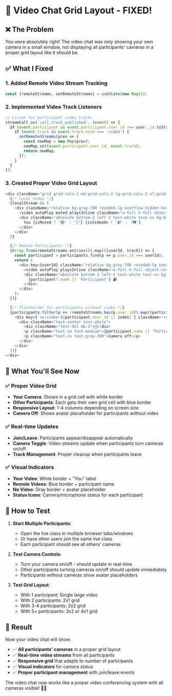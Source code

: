 # 🎥 Video Chat Grid Layout - FIXED!

## ❌ **The Problem**
You were absolutely right! The video chat was only showing your own camera in a small window, not displaying all participants' cameras in a proper grid layout like it should be.

## ✅ **What I Fixed**

### 1. **Added Remote Video Stream Tracking**
```javascript
const [remoteStreams, setRemoteStreams] = useState(new Map());
```

### 2. **Implemented Video Track Listeners**
```javascript
// Listen for participant video tracks
streamCall.on('call.track_published', (event) => {
  if (event.participant && event.participant.user_id !== user._id.toString()) {
    if (event.track && event.track.kind === 'video') {
      setRemoteStreams(prev => {
        const newMap = new Map(prev);
        newMap.set(event.participant.user_id, event.track);
        return newMap;
      });
    }
  }
});
```

### 3. **Created Proper Video Grid Layout**
```javascript
<div className="grid grid-cols-1 md:grid-cols-2 lg:grid-cols-3 xl:grid-cols-4 gap-4 h-full">
  {/* Local Video */}
  {localStream && (
    <div className="relative bg-gray-700 rounded-lg overflow-hidden border-2 border-white shadow-lg">
      <video autoPlay muted playsInline className="w-full h-full object-cover" />
      <div className="absolute bottom-2 left-2 text-white text-xs bg-black bg-opacity-50 px-2 py-1 rounded">
        You {isMuted ? '🔇' : '🎤'} {isVideoOn ? '📹' : '📷'}
      </div>
    </div>
  )}

  {/* Remote Participants */}
  {Array.from(remoteStreams.entries()).map(([userId, track]) => {
    const participant = participants.find(p => p.user_id === userId);
    return (
      <div key={userId} className="relative bg-gray-700 rounded-lg overflow-hidden border-2 border-blue-400 shadow-lg">
        <video autoPlay playsInline className="w-full h-full object-cover" />
        <div className="absolute bottom-2 left-2 text-white text-xs bg-black bg-opacity-50 px-2 py-1 rounded">
          {participant?.name || 'Participant'} 📹
        </div>
      </div>
    );
  })}

  {/* Placeholder for participants without video */}
  {participants.filter(p => !remoteStreams.has(p.user_id)).map((participant, index) => (
    <div key={`no-video-${participant.user_id || index}`} className="relative bg-gray-700 rounded-lg overflow-hidden border-2 border-gray-500 shadow-lg flex items-center justify-center">
      <div className="text-center text-white">
        <div className="text-4xl mb-2">👤</div>
        <p className="text-sm font-medium">{participant.name || 'Participant'}</p>
        <p className="text-xs text-gray-300">Camera off</p>
      </div>
    </div>
  ))}
</div>
```

## 🎯 **What You'll See Now**

### ✅ **Proper Video Grid**
- **Your Camera**: Shows in a grid cell with white border
- **Other Participants**: Each gets their own grid cell with blue border
- **Responsive Layout**: 1-4 columns depending on screen size
- **Camera Off**: Shows avatar placeholder for participants without video

### ✅ **Real-time Updates**
- **Join/Leave**: Participants appear/disappear automatically
- **Camera Toggle**: Video streams update when participants turn cameras on/off
- **Track Management**: Proper cleanup when participants leave

### ✅ **Visual Indicators**
- **Your Video**: White border + "You" label
- **Remote Videos**: Blue border + participant name
- **No Video**: Gray border + avatar placeholder
- **Status Icons**: Camera/microphone status for each participant

## 🧪 **How to Test**

1. **Start Multiple Participants**:
   - Open the live class in multiple browser tabs/windows
   - Or have other users join the same live class
   - Each participant should see all others' cameras

2. **Test Camera Controls**:
   - Turn your camera on/off - should update in real-time
   - Other participants turning cameras on/off should update immediately
   - Participants without cameras show avatar placeholders

3. **Test Grid Layout**:
   - With 1 participant: Single large video
   - With 2 participants: 2x1 grid
   - With 3-4 participants: 2x2 grid
   - With 5+ participants: 3x2 or 4x1 grid

## 🎉 **Result**

Now your video chat will show:
- ✅ **All participants' cameras** in a proper grid layout
- ✅ **Real-time video streams** from all participants
- ✅ **Responsive grid** that adapts to number of participants
- ✅ **Visual indicators** for camera status
- ✅ **Proper participant management** with join/leave events

The video chat now works like a proper video conferencing system with all cameras visible! 🎥✨
